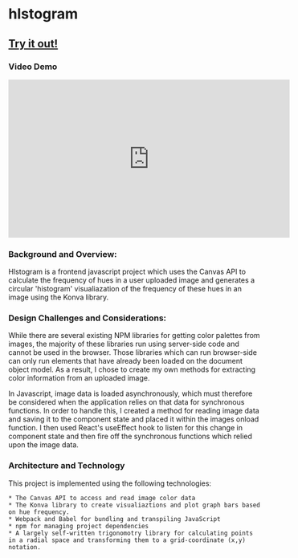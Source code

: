 # hlstogram
## [Try it out!](https://hlstogram.herokuapp.com)

### Video Demo
<iframe width="560" height="315" src="https://www.youtube-nocookie.com/embed/4ctTq_liXEs" title="YouTube video player" frameborder="0" allow="accelerometer; autoplay; clipboard-write; encrypted-media; gyroscope; picture-in-picture" allowfullscreen></iframe>

### Background and Overview:

Hlstogram is a frontend javascript project which uses the Canvas API to calculate the frequency of hues in a user uploaded image and generates a circular 'histogram' visualiazation of the frequency of these hues in an image using the Konva library.

### Design Challenges and Considerations:
While there are several existing NPM libraries for getting color palettes from images, the majority of these libraries run using server-side code and cannot be used in the browser. Those libraries which can run browser-side can only run elements that have already been loaded on the document object model. As a result, I chose to create my own methods for extracting color information from an uploaded image.

In Javascript, image data is loaded asynchronously, which must therefore be considered when the application relies on that data for synchronous functions. In order to handle this, I created a method for reading image data and saving it to the component state and placed it within the images onload function. I then used React's useEffect hook to listen for this change in component state and then fire off the synchronous functions which relied upon the image data.


### Architecture and Technology
This project is implemented using the following technologies:

    * The Canvas API to access and read image color data
    * The Konva library to create visualiaztions and plot graph bars based on hue frequency.
    * Webpack and Babel for bundling and transpiling JavaScript
    * npm for managing project dependencies
    * A largely self-written trigonomotry library for calculating points in a radial space and transforming them to a grid-coordinate (x,y) notation.

